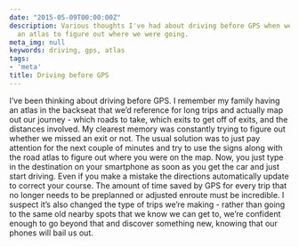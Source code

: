 ```yaml
---
date: "2015-05-09T00:00:00Z"
description: Various thoughts I've had about driving before GPS when we had to use
  an atlas to figure out where we were going.
meta_img: null
keywords: driving, gps, atlas
tags:
- 'meta'
title: Driving before GPS
---
```


I’ve been thinking about driving before GPS. I remember my family having an atlas in the backseat that we’d reference for long trips and actually map out our journey - which roads to take, which exits to get off of exits, and the distances involved. My clearest memory was constantly trying to figure out whether we missed an exit or not. The usual solution was to just pay attention for the next couple of minutes and try to use the signs along with the road atlas to figure out where you were on the map. Now, you just type in the destination on your smartphone as soon as you get the car and just start driving. Even if you make a mistake the directions automatically update to correct your course. The amount of time saved by GPS for every trip that no longer needs to be preplanned or adjusted enroute must be incredible. I suspect it’s also changed the type of trips we’re making - rather than going to the same old nearby spots that we know we can get to, we’re confident enough to go beyond that and discover something new, knowing that our phones will bail us out.

